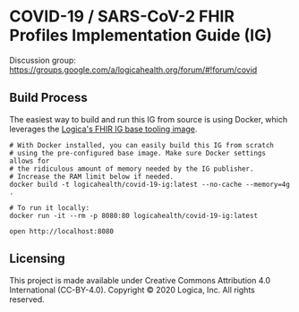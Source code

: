 # COVID-19 / SARS-CoV-2 FHIR Profiles Implementation Guide (IG)

Discussion group: https://groups.google.com/a/logicahealth.org/forum/#!forum/covid


## Build Process
The easiest way to build and run this IG from source is using Docker, which leverages the [Logica's FHIR IG base tooling image](https://github.com/logicahealth/fhir-ig-base).

	# With Docker installed, you can easily build this IG from scratch
	# using the pre-configured base image. Make sure Docker settings allows for
	# the ridiculous amount of memory needed by the IG publisher.
	# Increase the RAM limit below if needed.
	docker build -t logicahealth/covid-19-ig:latest --no-cache --memory=4g .

	# To run it locally:
	docker run -it --rm -p 8080:80 logicahealth/covid-19-ig:latest

	open http://localhost:8080

## Licensing

This project is made available under Creative Commons Attribution 4.0 International (CC-BY-4.0). Copyright © 2020 Logica, Inc. All rights reserved. 
